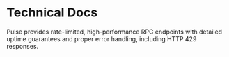 # Technical Docs

Pulse provides rate-limited, high-performance RPC endpoints with detailed uptime guarantees and proper error handling, including HTTP 429 responses.